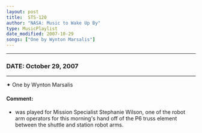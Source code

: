 ```yaml
---
layout: post
title:  STS-120
author: "NASA: Music to Wake Up By"
type: MusicPlaylist
date_modified: 2007-10-29
songs: ["One by Wynton Marsalis"]
---
```


----
### DATE: October 29, 2007
----
✦ One by Wynton Marsalis

#### Comment:
* was played for Mission Specialist Stephanie Wilson, one of the robot arm operators for this morning's hand off of the P6 truss element between the shuttle and station robot arms.



<br/>
<center>
	<a target="_blank"
	   href="https://twitter.com/intent/tweet?hashtags=Space,NASA,Playlist,NASAWakeupCalls,SpaceProgram&text={{ page.author}}, '{{ page.songs.first }}' {{ page.title }}, {{ page.date | date: '%B %d, %Y' }}. {{ site.url }}{{ page.url }} @nasawakeupcalls">
	   <i class="fab fa-twitter" alt="Tweet this page" style="font-size: 1.3em;"></i>
	</a>
	&nbsp; 	<i class="fas fa-user-astronaut" style="font-size: 1.5em;"></i> &nbsp;
    <a type="amzn" search="'One by Wynton Marsalis'" category="popular music">
        <i class="fab fa-amazon" style="font-size: 1.3em;"></i>
    </a>
</center>
